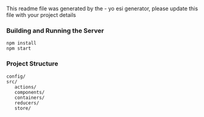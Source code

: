 # 

This readme file was generated by the - yo esi generator, please update this file with your project details

### Building and Running the Server
```
npm install
npm start
```

### Project Structure
```
config/
src/
   actions/
   components/
   containers/
   reducers/
   store/
```
